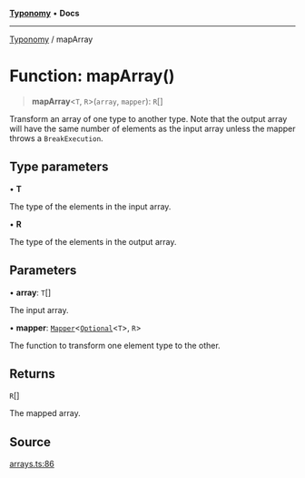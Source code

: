 [**Typonomy**](../README.md) • **Docs**

***

[Typonomy](../globals.md) / mapArray

# Function: mapArray()

> **mapArray**\<`T`, `R`\>(`array`, `mapper`): `R`[]

Transform an array of one type to another type.
Note that the output array will have the same number of elements as the input array
unless the mapper throws a `BreakExecution`.

## Type parameters

• **T**

The type of the elements in the input array.

• **R**

The type of the elements in the output array.

## Parameters

• **array**: `T`[]

The input array.

• **mapper**: [`Mapper`](../type-aliases/Mapper.md)\<[`Optional`](../type-aliases/Optional.md)\<`T`\>, `R`\>

The function to transform one element type to the other.

## Returns

`R`[]

The mapped array.

## Source

[arrays.ts:86](https://github.com/softcraft-development/typonomy/blob/dfbcc96600b9b9b8c6faf47f3caef423e4f1568c/src/arrays.ts#L86)
